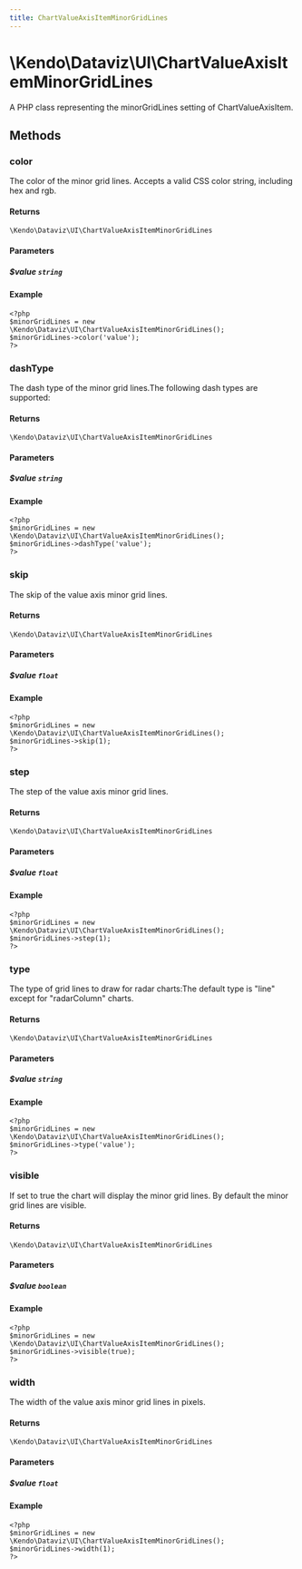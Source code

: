 ```yaml
---
title: ChartValueAxisItemMinorGridLines
---
```


# \Kendo\Dataviz\UI\ChartValueAxisItemMinorGridLines

A PHP class representing the minorGridLines setting of ChartValueAxisItem.


## Methods

### color
The color of the minor grid lines. Accepts a valid CSS color string, including hex and rgb.

#### Returns
`\Kendo\Dataviz\UI\ChartValueAxisItemMinorGridLines`

#### Parameters

##### $value `string`



#### Example 
    <?php
    $minorGridLines = new \Kendo\Dataviz\UI\ChartValueAxisItemMinorGridLines();
    $minorGridLines->color('value');
    ?>

### dashType
The dash type of the minor grid lines.The following dash types are supported:

#### Returns
`\Kendo\Dataviz\UI\ChartValueAxisItemMinorGridLines`

#### Parameters

##### $value `string`



#### Example 
    <?php
    $minorGridLines = new \Kendo\Dataviz\UI\ChartValueAxisItemMinorGridLines();
    $minorGridLines->dashType('value');
    ?>

### skip
The skip of the value axis minor grid lines.

#### Returns
`\Kendo\Dataviz\UI\ChartValueAxisItemMinorGridLines`

#### Parameters

##### $value `float`



#### Example 
    <?php
    $minorGridLines = new \Kendo\Dataviz\UI\ChartValueAxisItemMinorGridLines();
    $minorGridLines->skip(1);
    ?>

### step
The step of the value axis minor grid lines.

#### Returns
`\Kendo\Dataviz\UI\ChartValueAxisItemMinorGridLines`

#### Parameters

##### $value `float`



#### Example 
    <?php
    $minorGridLines = new \Kendo\Dataviz\UI\ChartValueAxisItemMinorGridLines();
    $minorGridLines->step(1);
    ?>

### type
The type of grid lines to draw for radar charts:The default type is "line" except for "radarColumn" charts.

#### Returns
`\Kendo\Dataviz\UI\ChartValueAxisItemMinorGridLines`

#### Parameters

##### $value `string`



#### Example 
    <?php
    $minorGridLines = new \Kendo\Dataviz\UI\ChartValueAxisItemMinorGridLines();
    $minorGridLines->type('value');
    ?>

### visible
If set to true the chart will display the minor grid lines. By default the minor grid lines are visible.

#### Returns
`\Kendo\Dataviz\UI\ChartValueAxisItemMinorGridLines`

#### Parameters

##### $value `boolean`



#### Example 
    <?php
    $minorGridLines = new \Kendo\Dataviz\UI\ChartValueAxisItemMinorGridLines();
    $minorGridLines->visible(true);
    ?>

### width
The width of the value axis minor grid lines in pixels.

#### Returns
`\Kendo\Dataviz\UI\ChartValueAxisItemMinorGridLines`

#### Parameters

##### $value `float`



#### Example 
    <?php
    $minorGridLines = new \Kendo\Dataviz\UI\ChartValueAxisItemMinorGridLines();
    $minorGridLines->width(1);
    ?>

